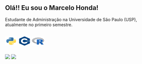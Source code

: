 ## Olá!! Eu sou o Marcelo Honda!
Estudante de Administração na Universidade de São Paulo (USP), atualmente no primeiro semestre.

<div style="display: inline_block"><br>
  <img align="center" alt="Rafa-Python" height="30" width="40" src="https://raw.githubusercontent.com/devicons/devicon/master/icons/python/python-original.svg">
  <img align="center" alt="C++ Icon" height="30" width="40" src="https://raw.githubusercontent.com/devicons/devicon/master/icons/cplusplus/cplusplus-plain.svg">
  <img align="center" alt="R Icon" height="30" width="40" src="https://raw.githubusercontent.com/devicons/devicon/master/icons/r/r-original.svg">
</div>

##

<div> 
  <a href="https://instagram.com/marcelo_hondaa" target="_blank"><img src="https://img.shields.io/badge/-Instagram-%23E4405F?style=for-the-badge&logo=instagram&logoColor=white" target="_blank"></a>
  <a href = "mailto:marcelotamayhonda@gmail.com"><img src="https://img.shields.io/badge/-Gmail-%23333?style=for-the-badge&logo=gmail&logoColor=white" target="_blank"></a>
</div>
